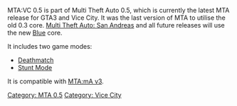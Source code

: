 MTA:VC 0.5 is part of Multi Theft Auto 0.5, which is currently the latest MTA release for GTA3 and Vice City. It was the last version of MTA to utilise the old 0.3 core. [Multi Theft Auto: San Andreas](/docs/Client_Manual.md "wikilink") and all future releases will use the new [Blue](/Blue.md "wikilink") core.

It includes two game modes:

-   [Deathmatch](/docs/MTA:VC_Deathmatch_Gamemode.md "wikilink")
-   [Stunt Mode](/docs/MTA:VC_Stunt_Gamemode.md "wikilink")

It is compatible with [MTA:mA v3](/docs/MTA:mA#v3_series.md "wikilink").

[Category: MTA 0.5](/docs/Category:_MTA_0.5.md "wikilink") [Category: Vice City](/Category:_Vice_City.md "wikilink")
